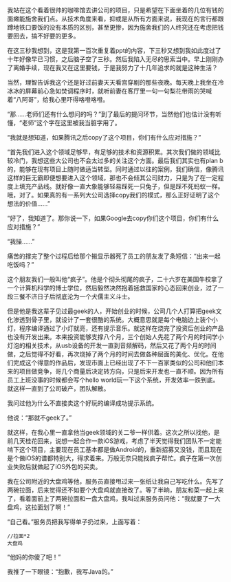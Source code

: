 我站在这个看着很帅的咖啡馆去讲公司的项目，只是希望在下面坐着的几位有钱的面瘫能施舍我们点。从技术角度来看，抑或是从所有方面来说，我现在的言行都跟蹲地铁口要饭的没有本质的区别，甚至更惨，因为施舍我们的人终究还在考虑把钱要回去，搞不好要的更多。

在这三秒我想到，这是我第一百次重复着ppt的内容，下三秒又想到我如此度过了十年好像早已习惯，之后脑子空了三秒。然后我陷入无尽的思索当中。早上刚刚办了离婚手续，现在我又在这里要钱，于是我努力了十几年追求的就是这种生活？

当然，理智告诉我这个还是好过前妻天天看宫穿剧的那些夜晚。每天晚上我坐在冷冰冰的屏幕前心急如焚调程序时，就听前妻在客厅里一句一句梨花带雨的哭喊着“八阿哥”，给我心里吓得咯噔咯噔。

“那……老师们还有什么想问的吗？”到了最后的提问环节，当然他们也估计没有听懂，“老师”这个字在这里被我当脏字用了。

“我就是想知道，如果腾讯之后copy了这个项目，你们有什么应对措施？”

“首先我们进入这个领域足够早，有足够的技术和资源积累。其次我们做的领域比较冷门，我想这些大公司也不会太过多的关注这个方面。最后我们其实也有plan b的，能够在现有项目上随时做适当转型。同时通过以往的案例，我们确信，像腾讯这样的巨无霸即便想要进入这个领域，那也不会倾其公司财力，只是为了在一定程度上填充产品线。就好像一直大象能够轻易踩死一只兔子，但是踩不死蚂蚁一样。哦，对了。如果真的有一系列大公司选择copy我们的模式，那么正好证明了这个想法的价值……”

“好了，我知道了。那你说一下，如果Google去copy你们这个项目，你们有什么应对措施？”

“我操……”

痛苦的撑完了整个过程后给那个搬显示器死了员工的朋友发了条短信：“出来一起吃饭吗？”

这个朋友我们一般叫他“疯子”。他是个彻头彻尾的疯子，二十六岁在美国牛校拿了一个计算机科学的博士学位，然后毅然决然抱着拯救国家的心态回来创业，过了一段三餐不济日子后彻底沦为一个犬儒主义斗士。

但是他是我这辈子见过最geek的人，开始创业的时候，公司几个人打算把geek文化渗透到骨子里，就设计了一套很酷的系统。大概意思就是每个电脑边上装个小灯，程序编译通过了小灯就亮，还有提示音乐。就这样在烧完了投资后创业的产品也没有开发出来。本来投资能够支撑八个月，三个创始人先花了两个月的时间学小灯泡的相关技术，从usb设备的开发一直到音频解码，然后又花了两个月的时间做，之后觉得不好看，再次烧掉了两个月的时间去做各种层面的美化、优化。在他们完成这个得意的作品后，发现市面上已经出现了不下一百家类似的公司和他们本来的项目做竞争，哥几个商量后决定转方向，只是后来开发也一直不顺。因为所有员工上班没事的时候都会写个hello world玩一下这个系统，开发效率一跌到底。就这样一直到了公司破产，团队解散。

我问过他为什么不直接卖这个好玩的编译成功提示系统。

他说：“那就不geek了。”

就这样，在我心里一直拿他当geek领域的关二爷一样供着。这次之所以找他，是前几天桂花回来，说想一起合作一款iOS游戏，考虑了半天觉得我们团队不一定能啃下这个项目，主要现在员工基本都是做Android的，重新招募又没钱，而且现在是个做iOS的谱都特别大，得求着来。万般无奈只能找疯子帮忙。疯子在第一次创业失败后就做起了iOS外包的买卖。

我在公司附近的大盘鸡等他，服务员直接甩过来一张纸让我自己写吃什么。先写了两碗拉面，后来觉得还不如要个大盘鸡就直接改了。等了半晌，朋友和菜一起上来了，看着面前上了两碗拉面和一盘大盘鸡，我叫过来服务员问他：“我就要了一大盘鸡，这拉面划了啊！”

“自己看。”服务员把我写得单子扔过来，上面写着：

	//拉面*2
	大盘鸡

“他妈的你傻了吧！”

我推了一下眼镜：“抱歉，我写Java的。”

